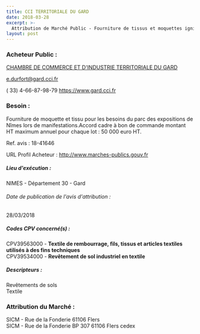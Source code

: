 ```yaml
---
title: CCI TERRITORIALE DU GARD
date: 2018-03-28
excerpt: >-
  Attribution de Marché Public - Fourniture de tissus et moquettes ignifugiés pour hall d'expositions
layout: post
---
```


### Acheteur Public : 
<a href="/acheteur-32/siren-130022825"> CHAMBRE DE COMMERCE ET D'INDUSTRIE TERRITORIALE DU GARD</a><br/>



e.durfort@gard.cci.fr

( 33) 4-66-87-98-79
https://www.gard.cci.fr
### Besoin :

Fourniture de moquette et tissu pour les besoins du parc des expositions de Nîmes lors de manifestations.Accord cadre à bon de commande montant HT maximum annuel pour chaque lot : 50 000 euro HT.

Ref. avis : 18-41646

URL Profil Acheteur : http://www.marches-publics.gouv.fr

##### Lieu d'exécution :

NIMES - Département 30 - Gard

###### Date de publication de l'avis d'attribution : 
28/03/2018

##### Codes CPV concerné(s) :
CPV39563000 - **Textile de rembourrage, fils, tissus et articles textiles utilisés à des fins techniques** <br/>
CPV39534000 - **Revêtement de sol industriel en textile** <br/>

##### Descripteurs :
Revêtements de sols <br/>
Textile <br/>

### Attribution du Marché :
SICM - Rue de la Fonderie 61106 Flers <br/>
SICM - Rue de la Fonderie BP 307 61106 Flers cedex <br/>
